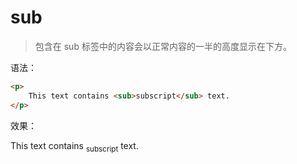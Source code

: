 # sub

> 包含在 sub 标签中的内容会以正常内容的一半的高度显示在下方。

语法：

```html
<p>
    This text contains <sub>subscript</sub> text.
</p>
```

效果：

<p>
    This text contains <sub>subscript</sub> text.
</p>